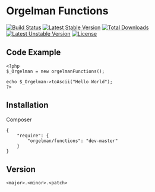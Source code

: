 # Orgelman Functions
[![Build Status](https://travis-ci.org/orgelman/functions.svg)](https://travis-ci.org/orgelman/functions)
[![Latest Stable Version](https://poser.pugx.org/orgelman/functions/v/stable.svg)](https://packagist.org/packages/orgelman/functions) [![Total Downloads](https://poser.pugx.org/orgelman/functions/downloads)](https://packagist.org/packages/orgelman/functions) [![Latest Unstable Version](https://poser.pugx.org/orgelman/functions/v/unstable.svg)](https://packagist.org/packages/orgelman/functions) [![License](https://poser.pugx.org/orgelman/functions/license.svg)](https://packagist.org/packages/orgelman/functions)

## Code Example

```
<?php 
$_Orgelman = new orgelmanFunctions();

echo $_Orgelman->toAscii("Hello World");
?>
```

## Installation
Composer
```
{
    "require": {
        "orgelman/functions": "dev-master"
    }
}

```

## Version
```
<major>.<minor>.<patch>
```

